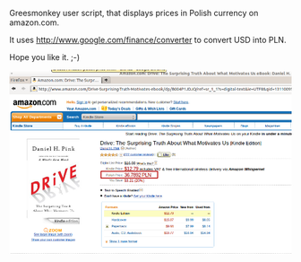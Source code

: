Greesmonkey user script, that displays prices in Polish currency on amazon.com.

It uses http://www.google.com/finance/converter to convert USD into PLN.

Hope you like it. ;-)

<img src="http://github.com/iczechowski/amazon-polish-price/blob/master/amazon-pln-price.png">
